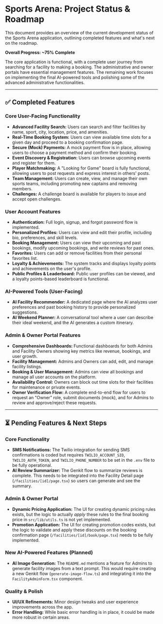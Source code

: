 
# Sports Arena: Project Status & Roadmap

This document provides an overview of the current development status of the Sports Arena application, outlining completed features and what's next on the roadmap.

**Overall Progress: ~75% Complete**

The core application is functional, with a complete user journey from searching for a facility to making a booking. The administrative and owner portals have essential management features. The remaining work focuses on implementing the final AI-powered tools and polishing some of the advanced administrative functionalities.

---

## ✅ Completed Features

### Core User-Facing Functionality
- **Advanced Facility Search:** Users can search and filter facilities by name, sport, city, location, price, and amenities.
- **Real-Time Booking System:** Users can view available time slots for a given day and proceed to a booking confirmation page.
- **Secure (Mock) Payments:** A mock payment flow is in place, allowing users to choose a payment method and confirm their booking.
- **Event Discovery & Registration:** Users can browse upcoming events and register for them.
- **Player Matchmaking:** A "Looking for Game" board is fully functional, allowing users to post requests and express interest in others' posts.
- **Team Management:** Users can create, view, and manage their own sports teams, including promoting new captains and removing members.
- **Challenges:** A challenge board is available for players to issue and accept open challenges.

### User Account Features
- **Authentication:** Full login, signup, and forgot password flow is implemented.
- **Personalized Profiles:** Users can view and edit their profile, including bio, preferences, and skill levels.
- **Booking Management:** Users can view their upcoming and past bookings, modify upcoming bookings, and write reviews for past ones.
- **Favorites:** Users can add or remove facilities from their personal favorites list.
- **Loyalty & Achievements:** The system tracks and displays loyalty points and achievements on the user's profile.
- **Public Profiles & Leaderboard:** Public user profiles can be viewed, and a loyalty points-based leaderboard is functional.

### AI-Powered Tools (User-Facing)
- **AI Facility Recommender:** A dedicated page where the AI analyzes user preferences and past booking history to provide personalized suggestions.
- **AI Weekend Planner:** A conversational tool where a user can describe their ideal weekend, and the AI generates a custom itinerary.

### Admin & Owner Portal Features
- **Comprehensive Dashboards:** Functional dashboards for both Admins and Facility Owners showing key metrics like revenue, bookings, and user growth.
- **Facility Management:** Admins and Owners can add, edit, and manage facility listings.
- **Booking & User Management:** Admins can view all bookings and manage all user accounts on the platform.
- **Availability Control:** Owners can block out time slots for their facilities for maintenance or private events.
- **Owner Verification Flow:** A complete end-to-end flow for users to request an "Owner" role, submit documents (mock), and for Admins to review and approve/reject these requests.

---

## ⏳ Pending Features & Next Steps

### Core Functionality
- **SMS Notifications:** The Twilio integration for sending SMS confirmations is coded but requires `TWILIO_ACCOUNT_SID`, `TWILIO_AUTH_TOKEN`, and `TWILIO_PHONE_NUMBER` to be set in the `.env` file to be fully operational.
- **AI Review Summarizer:** The Genkit flow to summarize reviews is complete. This needs to be integrated into the Facility Detail page (`/facilities/[id]/page.tsx`) so users can generate and see the summary.

### Admin & Owner Portal
- **Dynamic Pricing Application:** The UI for creating dynamic pricing rules exists, but the logic to actually *apply* these rules to the final booking price in `src/lib/utils.ts` is not yet implemented.
- **Promotion Application:** The UI for creating promotion codes exists, but the logic to validate and apply these discounts on the booking confirmation page (`/facilities/[id]/book/page.tsx`) needs to be fully implemented.

### New AI-Powered Features (Planned)
- **AI Image Generation:** The `README.md` mentions a feature for Admins to generate facility images from a text prompt. This would require creating a new Genkit flow (`generate-image-flow.ts`) and integrating it into the `FacilityAdminForm.tsx` component.

### Quality & Polish
- **UI/UX Refinements:** Minor design tweaks and user experience improvements across the app.
- **Error Handling:** While basic error handling is in place, it could be made more robust in certain areas.

